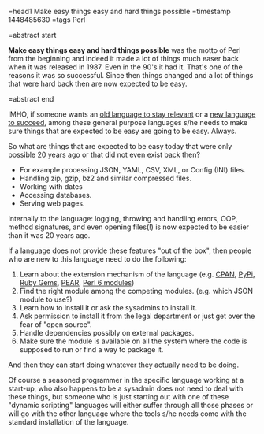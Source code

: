 =head1 Make easy things easy and hard things possible
=timestamp 1448485630
=tags Perl

=abstract start

<b>Make easy things easy and hard things possible</b> was the motto of Perl from the beginning and indeed it made a lot
of things much easer back when it was released in 1987. Even in the 90's it had it. That's one of the reasons it was so successful.
Since then things changed and a lot of things that were hard back then are now expected to be easy.

=abstract end

IMHO, if someone wants an <a href="http://perl.org/">old language to stay relevant</a>
or a <a href="http://perl6.org/">new language to succeed</a>, among these general purpose languages
s/he needs to make sure things that are expected to be easy are going to be easy. Always.

So what are things that are expected to be easy today that were only possible 20 years ago or that
did not even exist back then?

<ul>
<li>For example processing JSON, YAML, CSV, XML, or Config (INI) files.</li>
<li>Handling zip, gzip, bz2 and similar compressed files.</li>
<li>Working with dates</li>
<li>Accessing databases.</li>
<li>Serving web pages.</li>
</ul>

Internally to the language: logging, throwing and handling errors, OOP, method signatures, and even opening files(!) is now expected to be easier than it was 20 years ago.

If a language does not provide these features "out of the box", then people who are new to this language need to do the following:

<ol>
<li>Learn about the extension mechanism of the language (e.g. <a href="http://www.cpan.org/">CPAN</a>, <a href="https://pypi.python.org/pypi">PyPi</a>,
<a href="https://rubygems.org/">Ruby Gems</a>, <a href="http://pear.php.net/">PEAR</a>, <a href="http://modules.perl6.org/">Perl 6 modules</a>)</li>
<li>Find the right module among the competing modules. (e.g. which JSON module to use?)</li>
<li>Learn how to install it or ask the sysadmins to install it.</li>
<li>Ask permission to install it from the legal department or just get over the fear of "open source".</li>
<li>Handle dependencies possibly on external packages.</li>
<li>Make sure the module is available on all the system where the code is supposed to run or find a way to package it.</li>
</ol>

And then they can start doing whatever they actually need to be doing.

Of course a seasoned programmer in the specific language working at a start-up, who also happens to be a sysadmin does not need to deal with these things,
but someone who is just starting out with one of these "dynamic scripting" languages will either suffer through all those phases or will go with the
other language where the tools s/he needs come with the standard installation of the language.

